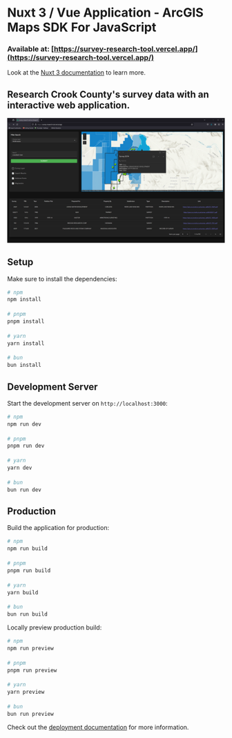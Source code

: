 # Nuxt 3 / Vue Application - ArcGIS Maps SDK For JavaScript

### Available at: [https://survey-research-tool.vercel.app/](https://survey-research-tool.vercel.app/)

Look at the [Nuxt 3 documentation](https://nuxt.com/docs/getting-started/introduction) to learn more.

## Research Crook County's survey data with an interactive web application.

![](public/surveyapp_screenshot.png)

## Setup

Make sure to install the dependencies:

```bash
# npm
npm install

# pnpm
pnpm install

# yarn
yarn install

# bun
bun install
```

## Development Server

Start the development server on `http://localhost:3000`:

```bash
# npm
npm run dev

# pnpm
pnpm run dev

# yarn
yarn dev

# bun
bun run dev
```

## Production

Build the application for production:

```bash
# npm
npm run build

# pnpm
pnpm run build

# yarn
yarn build

# bun
bun run build
```

Locally preview production build:

```bash
# npm
npm run preview

# pnpm
pnpm run preview

# yarn
yarn preview

# bun
bun run preview
```

Check out the [deployment documentation](https://nuxt.com/docs/getting-started/deployment) for more information.
